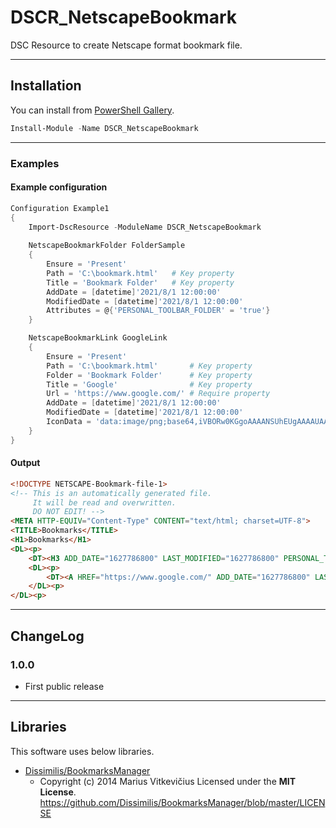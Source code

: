 DSCR_NetscapeBookmark
====

DSC Resource to create Netscape format bookmark file.

----
## Installation
You can install from [PowerShell Gallery](https://www.powershellgallery.com/packages/DSCR_NetscapeBookmark/).
```Powershell
Install-Module -Name DSCR_NetscapeBookmark
```

----
### Examples

#### Example configuration
```Powershell
Configuration Example1
{
    Import-DscResource -ModuleName DSCR_NetscapeBookmark
    
    NetscapeBookmarkFolder FolderSample
    {
        Ensure = 'Present'
        Path = 'C:\bookmark.html'   # Key property
        Title = 'Bookmark Folder'   # Key property
        AddDate = [datetime]'2021/8/1 12:00:00'
        ModifiedDate = [datetime]'2021/8/1 12:00:00'
        Attributes = @{'PERSONAL_TOOLBAR_FOLDER' = 'true'}
    }

    NetscapeBookmarkLink GoogleLink
    {
        Ensure = 'Present'
        Path = 'C:\bookmark.html'       # Key property
        Folder = 'Bookmark Folder'      # Key property
        Title = 'Google'                # Key property
        Url = 'https://www.google.com/' # Require property
        AddDate = [datetime]'2021/8/1 12:00:00'
        ModifiedDate = [datetime]'2021/8/1 12:00:00'
        IconData = 'data:image/png;base64,iVBORw0KGgoAAAANSUhEUgAAAAUAAAAFCAYAAACNbyblAAAAHElEQVQI12P4//8/w38GIAXDIBKE0DHxgljNBAAO9TXL0Y4OHwAAAABJRU5ErkJggg=='
    }
}
```

#### Output
```html
<!DOCTYPE NETSCAPE-Bookmark-file-1>
<!-- This is an automatically generated file.
     It will be read and overwritten.
     DO NOT EDIT! -->
<META HTTP-EQUIV="Content-Type" CONTENT="text/html; charset=UTF-8">
<TITLE>Bookmarks</TITLE>
<H1>Bookmarks</H1>
<DL><p>
    <DT><H3 ADD_DATE="1627786800" LAST_MODIFIED="1627786800" PERSONAL_TOOLBAR_FOLDER="true">Bookmark Folder</H3>
    <DL><p>
        <DT><A HREF="https://www.google.com/" ADD_DATE="1627786800" LAST_MODIFIED="1627786800" ICON="data:image/png;base64,iVBORw0KGgoAAAANSUhEUgAAAAUAAAAFCAYAAACNbyblAAAAHElEQVQI12P4//8/w38GIAXDIBKE0DHxgljNBAAO9TXL0Y4OHwAAAABJRU5ErkJggg==">Google</A>
    </DL><p>
</DL><p>
```

----
## ChangeLog
### 1.0.0
 + First public release


----
## Libraries
This software uses below libraries.

+ [Dissimilis/BookmarksManager](https://github.com/Dissimilis/BookmarksManager)
    - Copyright (c) 2014 Marius Vitkevičius
      Licensed under the **MIT License**.  
      https://github.com/Dissimilis/BookmarksManager/blob/master/LICENSE
